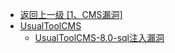 - [返回上一级 [1、CMS漏洞]](/1、CMS漏洞)
- [UsualToolCMS](/1、CMS漏洞/UsualToolCMS/)
  - [UsualToolCMS-8.0-sql注⼊漏洞](/1、CMS漏洞/UsualToolCMS/UsualToolCMS-8.0-sql注⼊漏洞.md)
